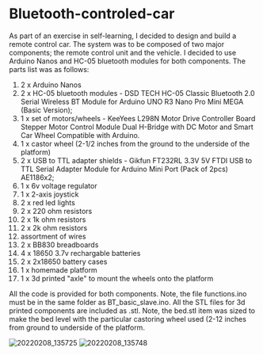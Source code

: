 # Bluetooth-controled-car

As part of an exercise in self-learning, I decided to design and build a remote control car. The system was to be composed of two major components; the remote control unit and the vehicle. I decided to use Arduino Nanos and HC-05 bluetooth modules for both components. The parts list was as follows:

1. 2 x Arduino Nanos
2. 2 x HC-05 bluetooth modules - DSD TECH HC-05 Classic Bluetooth 2.0 Serial Wireless BT Module for Arduino UNO R3 Nano Pro Mini MEGA (Basic Version);
3. 1 x set of motors/wheels - KeeYees L298N Motor Drive Controller Board Stepper Motor Control Module Dual H-Bridge with DC Motor and Smart Car Wheel Compatible        with Arduino.
4. 1 x castor wheel (2-1/2 inches from the ground to the underside of the platform)
5. 2 x USB to TTL adapter shields - Gikfun FT232RL 3.3V 5V FTDI USB to TTL Serial Adapter Module for Arduino Mini Port (Pack of 2pcs) AE1186x2;
6. 1 x 6v voltage regulator
7. 1 x 2-axis joystick
8. 2 x red led lights
9. 2 x 220 ohm resistors
10. 2 x 1k ohm resistors
11. 2 x 2k ohm resistors
12. assortment of wires
13. 2 x BB830 breadboards
14. 4 x 18650 3.7v rechargable batteries
15. 2 x 2x18650 battery cases
16. 1 x homemade platform
17. 1 x 3d printed "axle" to mount the wheels onto the platform

All the code is provided for both components. Note, the file functions.ino must be in the same folder as BT_basic_slave.ino. 
All the STL files for 3d printed components are included as .stl. Note, the bed.stl item was sized to make the bed level with the particular castoring wheel used (2-12 inches from ground to underside of the platform. 


![20220208_135725](https://user-images.githubusercontent.com/97183531/153056932-fe1f4c3e-b6bf-4085-9ccd-25892cce0dc1.jpg)
![20220208_135748](https://user-images.githubusercontent.com/97183531/153056966-1f40c169-cd56-4374-bcb8-5fc890f242f8.jpg)


















